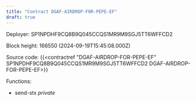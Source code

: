 ```yaml
---
title: "Contract DGAF-AIRDROP-FOR-PEPE-EF"
draft: true
---
```

Deployer: SP1NPDHF9CQ8B9Q045CCQS1MR9M9SGJ5TT6WFFCD2


 



Block height: 166550 (2024-09-19T15:45:08.000Z)

Source code: {{<contractref "DGAF-AIRDROP-FOR-PEPE-EF" SP1NPDHF9CQ8B9Q045CCQS1MR9M9SGJ5TT6WFFCD2 DGAF-AIRDROP-FOR-PEPE-EF>}}

Functions:

* send-stx _private_
